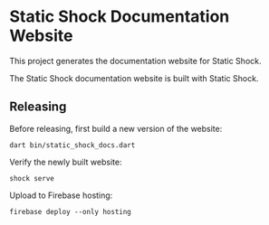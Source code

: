 # Static Shock Documentation Website
This project generates the documentation website for Static Shock.

The Static Shock documentation website is built with Static Shock.

## Releasing
Before releasing, first build a new version of the website:

    dart bin/static_shock_docs.dart

Verify the newly built website:

    shock serve

Upload to Firebase hosting:

    firebase deploy --only hosting

